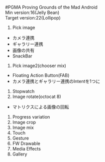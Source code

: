 #PGMA
Proving Grounds of the Mad Android  
Min version:16(Jelly Bean)  
Target version:22(Lollipop)

1. Pick image
  - カメラ連携
  - ギャラリー連携
  - 画像の共有
  - SnackBar
1. Pick image2(chooser mix)
  - Floating Action Button(FAB)
  - カメラ連携とギャラリー連携のIntentを1つに
1. Stopwatch
1. Image rotate(octocat 8)
  - マトリクスによる画像の回転
1. Progress variation
1. Image crop
1. Image mix
1. Touch
1. Gesture
1. FW Drawable
1. Media Effects
1. Gallery
